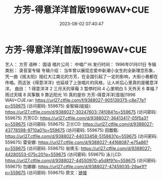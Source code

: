 ﻿---
title: 方芳-得意洋洋首版1996WAV+CUE
date: 2023-08-02 07:40:47
categories: WAV车载音乐、镜像
tags: 华语中文
---
# 方芳-得意洋洋[首版]1996WAV+CUE

艺人： 方芳
语种： 国语
唱片公司： 中唱广州
发行时间： 1996年01月01日
专辑类别： 录音室专辑
专辑介绍：
当年曾以展现恋爱中新潮小女生的全新理念形象，凭一曲《摇太阳》摇红大江南北的方芳，在全国引起了一定的影响，大街小巷都在传唱。而这张《得意洋洋》也延续了上张唱片的风格，让人听后心里真的是暖意洋洋。
曲目：
1 得意洋洋
2 三月天的草莓
3 暂停时间
4 心里明白
5 天外天
6 幸福
7 雨过天晴
8 风筝飘
9 靠近阳光
10 真的是你
方芳-得意洋洋[首版]1996 WAV+CUE.rar: https://url27.ctfile.com/f/9388027-905139375-c8e77e?p=559675
(访问密码: 559675)
金智娟(娃娃): https://url27.ctfile.com/d/9388027-30247603-74f084?p=559675
(访问密码: 559675)
万芳CD: https://url27.ctfile.com/d/9388027-36413417-05f5a3?p=559675
(访问密码: 559675)
卫兰CD: https://url27.ctfile.com/d/9388027-43778598-9710a0?p=559675
(访问密码: 559675)
田馥甄: https://url27.ctfile.com/d/9388027-44033458-515863?p=559675
(访问密码: 559675)
雷安娜: https://url27.ctfile.com/d/9388027-44168087-e75a86?p=559675
(访问密码: 559675)
翁倩玉: https://url27.ctfile.com/d/9388027-44280553-075c20?p=559675
(访问密码: 559675)
泳儿CD: https://url27.ctfile.com/d/9388027-44550970-a5d8f9?p=559675
(访问密码: 559675)
包娜娜: https://url27.ctfile.com/d/9388027-47459035-29ae1f?p=559675
(访问密码: 559675)
原文：[链接](https://blog.sina.com.cn/s/blog_1647c7e76010312xk.html)